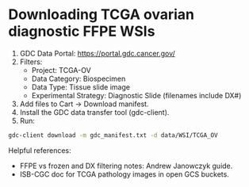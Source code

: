 
# Downloading TCGA ovarian diagnostic FFPE WSIs

1) GDC Data Portal: https://portal.gdc.cancer.gov/
2) Filters:
   - Project: TCGA-OV
   - Data Category: Biospecimen
   - Data Type: Tissue slide image
   - Experimental Strategy: Diagnostic Slide (filenames include DX#)
3) Add files to Cart -> Download manifest.
4) Install the GDC data transfer tool (gdc-client).
5) Run:
```bash
gdc-client download -m gdc_manifest.txt -d data/WSI/TCGA_OV
```
Helpful references:
- FFPE vs frozen and DX filtering notes: Andrew Janowczyk guide.
- ISB-CGC doc for TCGA pathology images in open GCS buckets.
